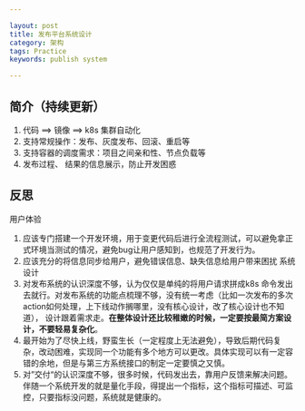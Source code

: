 ```yaml
---

layout: post
title: 发布平台系统设计
category: 架构
tags: Practice
keywords: publish system

---
```


## 简介（持续更新）



1. 代码 ==> 镜像 ==> k8s 集群自动化
2. 支持常规操作：发布、灰度发布、回滚、重启等
3. 支持容器的调度需求：项目之间亲和性、节点负载等
4. 发布过程、 结果的信息展示，防止开发困惑


## 反思

用户体验

1. 应该专门搭建一个开发环境，用于变更代码后进行全流程测试，可以避免拿正式环境当测试的情况，避免bug让用户感知到，也规范了开发行为。
2. 应该充分的将信息同步给用户，避免错误信息、缺失信息给用户带来困扰
系统设计
1. 对发布系统的认识深度不够，认为仅仅是单纯的将用户请求拼成k8s 命令发出去就行。对发布系统的功能点梳理不够，没有统一考虑（比如一次发布的多次action如何处理，上下线动作搁哪里，没有核心设计，改了核心设计也不知道）， 设计跟着需求走。**在整体设计还比较稚嫩的时候，一定要按最简方案设计，不要轻易复杂化**。
2. 最开始为了尽快上线，野蛮生长（一定程度上无法避免），导致后期代码复杂，改动困难，实现同一个功能有多个地方可以更改。具体实现可以有一定容错的余地，但是与第三方系统接口的制定一定要慎之又慎。
3. 对”交付“的认识深度不够，很多时候，代码发出去，靠用户反馈来解决问题。伴随一个系统开发的就是量化手段，得提出一个指标，这个指标可描述、可监控，只要指标没问题，系统就是健康的。
